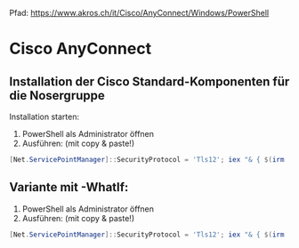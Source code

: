 
Pfad: https://www.akros.ch/it/Cisco/AnyConnect/Windows/PowerShell


# Cisco AnyConnect
## Installation der Cisco Standard-Komponenten für die Nosergruppe

Installation starten:
1. PowerShell als Administrator öffnen
2. Ausführen: (mit copy & paste!)
```PowerShell
[Net.ServicePointManager]::SecurityProtocol = 'Tls12'; iex "& { $(irm 'https://www.akros.ch/it/Cisco/AnyConnect/Windows/PowerShell/Setup-CiscoAnyConnect.ps1') } -InstallNosergroupDefaultModules -InstallFromWeb"
```

## Variante mit -WhatIf:
1. PowerShell als Administrator öffnen
2. Ausführen: (mit copy & paste!)
```PowerShell
[Net.ServicePointManager]::SecurityProtocol = 'Tls12'; iex "& { $(irm 'https://www.akros.ch/it/Cisco/AnyConnect/Windows/PowerShell/Setup-CiscoAnyConnect.ps1') } -InstallNosergroupDefaultModules -InstallFromWeb -WhatIf"
```
